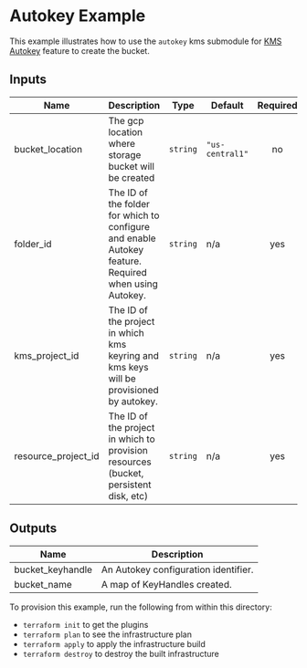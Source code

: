 # Autokey Example

This example illustrates how to use the `autokey` kms submodule for [KMS Autokey](https://cloud.google.com/kms/docs/autokey-overview) feature to create the bucket.

<!-- BEGINNING OF PRE-COMMIT-TERRAFORM DOCS HOOK -->
## Inputs

| Name | Description | Type | Default | Required |
|------|-------------|------|---------|:--------:|
| bucket\_location | The gcp location where storage bucket will be created | `string` | `"us-central1"` | no |
| folder\_id | The ID of the folder for which to configure and enable Autokey feature. Required when using Autokey. | `string` | n/a | yes |
| kms\_project\_id | The ID of the project in which kms keyring and kms keys will be provisioned by autokey. | `string` | n/a | yes |
| resource\_project\_id | The ID of the project in which to provision resources (bucket, persistent disk, etc) | `string` | n/a | yes |

## Outputs

| Name | Description |
|------|-------------|
| bucket\_keyhandle | An Autokey configuration identifier. |
| bucket\_name | A map of KeyHandles created. |

<!-- END OF PRE-COMMIT-TERRAFORM DOCS HOOK -->

To provision this example, run the following from within this directory:
- `terraform init` to get the plugins
- `terraform plan` to see the infrastructure plan
- `terraform apply` to apply the infrastructure build
- `terraform destroy` to destroy the built infrastructure
